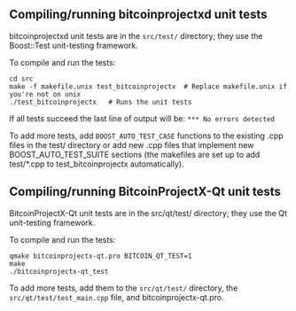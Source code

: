 Compiling/running bitcoinprojectxd unit tests
------------------------------------

bitcoinprojectxd unit tests are in the `src/test/` directory; they
use the Boost::Test unit-testing framework.

To compile and run the tests:

	cd src
	make -f makefile.unix test_bitcoinprojectx  # Replace makefile.unix if you're not on unix
	./test_bitcoinprojectx   # Runs the unit tests

If all tests succeed the last line of output will be:
`*** No errors detected`

To add more tests, add `BOOST_AUTO_TEST_CASE` functions to the existing
.cpp files in the test/ directory or add new .cpp files that
implement new BOOST_AUTO_TEST_SUITE sections (the makefiles are
set up to add test/*.cpp to test_bitcoinprojectx automatically).


Compiling/running BitcoinProjectX-Qt unit tests
---------------------------------------

BitcoinProjectX-Qt unit tests are in the src/qt/test/ directory; they
use the Qt unit-testing framework.

To compile and run the tests:

	qmake bitcoinprojectx-qt.pro BITCOIN_QT_TEST=1
	make
	./bitcoinprojectx-qt_test

To add more tests, add them to the `src/qt/test/` directory,
the `src/qt/test/test_main.cpp` file, and bitcoinprojectx-qt.pro.
